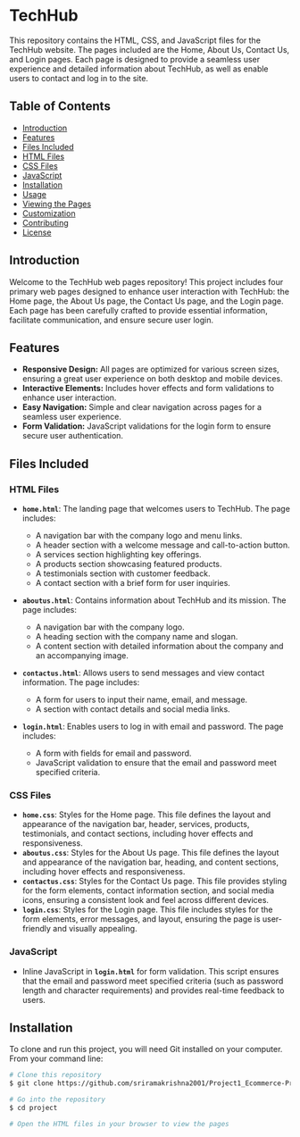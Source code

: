 # TechHub

This repository contains the HTML, CSS, and JavaScript files for the TechHub website. The pages included are the Home, About Us, Contact Us, and Login pages. Each page is designed to provide a seamless user experience and detailed information about TechHub, as well as enable users to contact and log in to the site.

## Table of Contents
- [Introduction](#introduction)
- [Features](#features)
- [Files Included](#files-included)
- [HTML Files](#html-files)
- [CSS Files](#css-files)
- [JavaScript](#javascript)
- [Installation](#installation)
- [Usage](#usage)
- [Viewing the Pages](#viewing-the-pages)
- [Customization](#customization)
- [Contributing](#contributing)
- [License](#license)

## Introduction

Welcome to the TechHub web pages repository! This project includes four primary web pages designed to enhance user interaction with TechHub: the Home page, the About Us page, the Contact Us page, and the Login page. Each page has been carefully crafted to provide essential information, facilitate communication, and ensure secure user login.

## Features

- **Responsive Design:** All pages are optimized for various screen sizes, ensuring a great user experience on both desktop 
                         and mobile devices.
- **Interactive Elements:** Includes hover effects and form validations to enhance user interaction.
- **Easy Navigation:** Simple and clear navigation across pages for a seamless user experience.
- **Form Validation:** JavaScript validations for the login form to ensure secure user authentication.

## Files Included

### HTML Files
- **`home.html`**: The landing page that welcomes users to TechHub. The page includes:
  - A navigation bar with the company logo and menu links.
  - A header section with a welcome message and call-to-action button.
  - A services section highlighting key offerings.
  - A products section showcasing featured products.
  - A testimonials section with customer feedback.
  - A contact section with a brief form for user inquiries.

- **`aboutus.html`**: Contains information about TechHub and its mission. The page includes:
  - A navigation bar with the company logo.
  - A heading section with the company name and slogan.
  - A content section with detailed information about the company and an accompanying image.

- **`contactus.html`**: Allows users to send messages and view contact information. The page includes:
  - A form for users to input their name, email, and message.
  - A section with contact details and social media links.

- **`login.html`**: Enables users to log in with email and password. The page includes:
  - A form with fields for email and password.
  - JavaScript validation to ensure that the email and password meet specified criteria.

### CSS Files
- **`home.css`**: Styles for the Home page. This file defines the layout and appearance of the navigation bar, header, services, products, testimonials, and contact sections, including hover effects and responsiveness.
- **`aboutus.css`**: Styles for the About Us page. This file defines the layout and appearance of the navigation bar, heading, and content sections, including hover effects and responsiveness.
- **`contactus.css`**: Styles for the Contact Us page. This file provides styling for the form elements, contact information section, and social media icons, ensuring a consistent look and feel across different devices.
- **`login.css`**: Styles for the Login page. This file includes styles for the form elements, error messages, and layout, ensuring the page is user-friendly and visually appealing.

### JavaScript
- Inline JavaScript in **`login.html`** for form validation. This script ensures that the email and password meet specified criteria (such as password length and character requirements) and provides real-time feedback to users.

## Installation

To clone and run this project, you will need Git installed on your computer. From your command line:

```bash
# Clone this repository
$ git clone https://github.com/sriramakrishna2001/Project1_Ecommerce-Project.git

# Go into the repository
$ cd project

# Open the HTML files in your browser to view the pages
